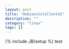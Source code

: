```yaml
---
layout: post
title: "debianinstallont42"
description: ""
category: "linux" 
tags: []
---
```

{% include JB/setup %}
test
